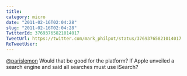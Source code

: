 ```yaml
---
title: 
category: micro
date: "2011-02-16T02:04:28"
slug: "2011-02-16T02:04:28"
TwitterId: 37693765821014017
TweetUrl: https://twitter.com/mark_philpot/status/37693765821014017
ReTweetUser: 
---
```


[@parislemon](https://twitter.com/parislemon) Would that be good for the platform?  If Apple unveiled a search engine and said all searches must use iSearch?